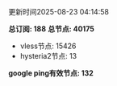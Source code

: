 更新时间2025-08-23 04:14:58

**总订阅: 188**
**总节点: 40175**
- vless节点: 15426
- hysteria2节点: 13

**google ping有效节点: 132**

